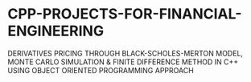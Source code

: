 # CPP-PROJECTS-FOR-FINANCIAL-ENGINEERING
DERIVATIVES PRICING THROUGH BLACK-SCHOLES-MERTON MODEL, MONTE CARLO SIMULATION & FINITE DIFFERENCE METHOD IN C++ USING OBJECT ORIENTED PROGRAMMING APPROACH
